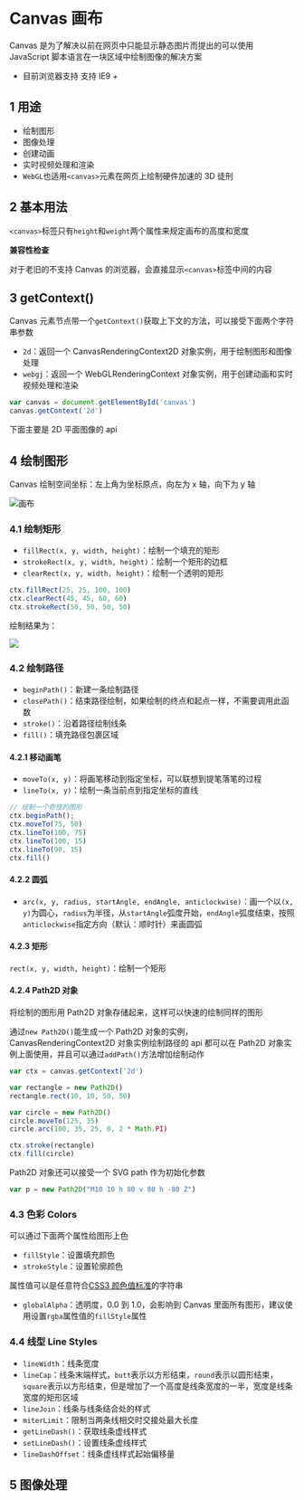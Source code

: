 # Canvas 画布

Canvas 是为了解决以前在网页中只能显示静态图片而提出的可以使用 JavaScript 脚本语言在一块区域中绘制图像的解决方案

* 目前浏览器支持 支持 IE9 +

## 1 用途

* 绘制图形
* 图像处理
* 创建动画
* 实时视频处理和渲染
* `WebGL`也适用`<canvas>`元素在网页上绘制硬件加速的 3D 徒刑

## 2 基本用法

`<canvas>`标签只有`height`和`weight`两个属性来规定画布的高度和宽度

**兼容性检查**

对于老旧的不支持 Canvas 的浏览器，会直接显示`<canvas>`标签中间的内容

## 3 getContext()

Canvas 元素节点带一个`getContext()`获取上下文的方法，可以接受下面两个字符串参数

* `2d`：返回一个 CanvasRenderingContext2D 对象实例，用于绘制图形和图像处理
* `webgj`：返回一个 WebGLRenderingContext 对象实例，用于创建动画和实时视频处理和渲染

```javascript
var canvas = document.getElementById('canvas')
canvas.getContext('2d')
```

下面主要是 2D 平面图像的 api

## 4 绘制图形

Canvas 绘制空间坐标：左上角为坐标原点，向左为 x 轴，向下为 y 轴

![画布](https://mdn.mozillademos.org/files/224/Canvas_default_grid.png)

### 4.1 绘制矩形

* `fillRect(x, y, width, height)`：绘制一个填充的矩形
* `strokeRect(x, y, width, height)`：绘制一个矩形的边框
* `clearRect(x, y, width, height)`：绘制一个透明的矩形

```javascript
ctx.fillRect(25, 25, 100, 100)
ctx.clearRect(45, 45, 60, 60)
ctx.strokeRect(50, 50, 50, 50)
```

绘制结果为：

![](https://mdn.mozillademos.org/files/245/Canvas_rect.png)

### 4.2 绘制路径

* `beginPath()`：新建一条绘制路径
* `closePath()`：结束路径绘制，如果绘制的终点和起点一样，不需要调用此函数
* `stroke()`：沿着路径绘制线条
* `fill()`：填充路径包裹区域

#### 4.2.1 移动画笔

* `moveTo(x, y)`：将画笔移动到指定坐标，可以联想到提笔落笔的过程
* `lineTo(x, y)`：绘制一条当前点到指定坐标的直线

```javascript
// 绘制一个奇怪的图形
ctx.beginPath();
ctx.moveTo(75, 50)
ctx.lineTo(100, 75)
ctx.lineTo(100, 15)
ctx.lineTo(90, 15)
ctx.fill()
```

#### 4.2.2 圆弧

* `arc(x, y, radius, startAngle, endAngle, anticlockwise)`：画一个以`(x, y)`为圆心，`radius`为半径，从`startAngle`弧度开始，`endAngle`弧度结束，按照`anticlockwise`指定方向（默认：顺时针）来画圆弧

#### 4.2.3 矩形

`rect(x, y, width, height)`：绘制一个矩形

#### 4.2.4 Path2D 对象

将绘制的图形用 Path2D 对象存储起来，这样可以快速的绘制同样的图形

通过`new Path2D()`能生成一个 Path2D 对象的实例，CanvasRenderingContext2D 对象实例绘制路径的 api 都可以在 Path2D 对象实例上面使用，并且可以通过`addPath()`方法增加绘制动作

```javascript
var ctx = canvas.getContext('2d')

var rectangle = new Path2D()
rectangle.rect(10, 10, 50, 50)

var circle = new Path2D()
circle.moveTo(125, 35)
circle.arc(100, 35, 25, 0, 2 * Math.PI)

ctx.stroke(rectangle)
ctx.fill(circle)
```

Path2D 对象还可以接受一个 SVG path 作为初始化参数

```javascript
var p = new Path2D("M10 10 h 80 v 80 h -80 Z")
```

### 4.3 色彩 Colors

可以通过下面两个属性给图形上色

* `fillStyle`：设置填充颜色
* `strokeStyle`：设置轮廓颜色

属性值可以是任意符合[CSS3 颜色值标准](https://www.w3.org/TR/css-color-3/)的字符串

* `globalAlpha`：透明度，0.0 到 1.0，会影响到 Canvas 里面所有图形，建议使用设置`rgba`属性值的`fillStyle`属性

### 4.4 线型 Line Styles

* `lineWidth`：线条宽度
* `lineCap`：线条末端样式，`butt`表示以方形结束，`round`表示以圆形结束，`square`表示以方形结束，但是增加了一个高度是线条宽度的一半，宽度是线条宽度的矩形区域
* `lineJoin`：线条与线条结合处的样式
* `miterLimit`：限制当两条线相交时交接处最大长度
* `getLineDash()`：获取线条虚线样式
* `setLineDash()`：设置线条虚线样式
* `lineDashOffset`：线条虚线样式起始偏移量



## 5 图像处理
